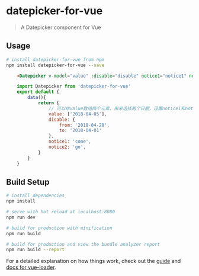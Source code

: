 # datepicker-for-vue

> A Datepicker component for Vue

## Usage
``` bash
# install datepicker-for-vue from npm
npm install datepicker-for-vue --save
```

``` html
    <Datepicker v-model="value" :disable="disable" notice1="notice1" notice2="notice2"></Datepicker>
```

``` javascript
    import Datepicker from 'datepicker-for-vue'
    export default {
        data(){
            return {
                // 可以给value数组两个元素，用来选择两个日期，设置notice1和notice2给这两个日期提示语
                value: ['2018-04-05'],
                disable: {
                    from: '2018-04-28',
                    to: '2018-04-01'
                },
                notice1: 'come', 
                notice2: 'go',
            }
        }
    }
```



## Build Setup

``` bash
# install dependencies
npm install

# serve with hot reload at localhost:8080
npm run dev

# build for production with minification
npm run build

# build for production and view the bundle analyzer report
npm run build --report
```

For a detailed explanation on how things work, check out the [guide](http://vuejs-templates.github.io/webpack/) and [docs for vue-loader](http://vuejs.github.io/vue-loader).
